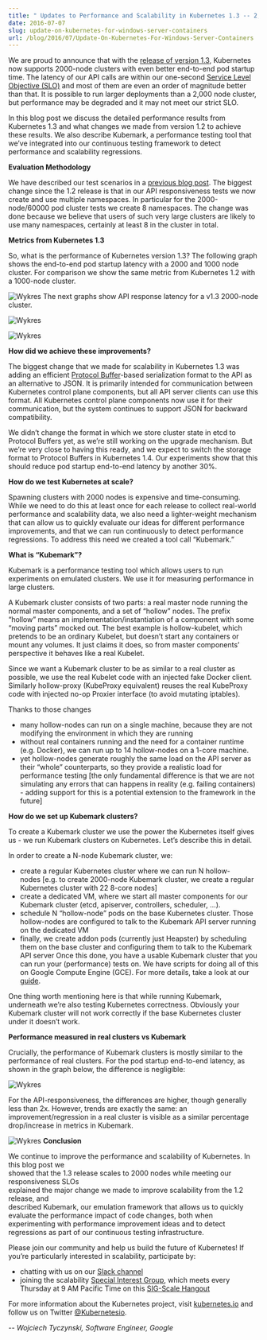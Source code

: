 ```yaml
---
title: " Updates to Performance and Scalability in Kubernetes 1.3 -- 2,000 node 60,000 pod clusters "
date: 2016-07-07
slug: update-on-kubernetes-for-windows-server-containers
url: /blog/2016/07/Update-On-Kubernetes-For-Windows-Server-Containers
---
```

We are proud to announce that with the [release of version 1.3](http://blog.kubernetes.io/2016/07/kubernetes-1.3-bridging-cloud-native-and-enterprise-workloads.html), Kubernetes now supports 2000-node clusters with even better end-to-end pod startup time. The latency of our API calls are within our one-second [Service Level Objective (SLO)](https://en.wikipedia.org/wiki/Service_level_objective) and most of them are even an order of magnitude better than that. It is possible to run larger deployments than a 2,000 node cluster, but performance may be degraded and it may not meet our strict SLO.  

In this blog post we discuss the detailed performance results from Kubernetes 1.3 and what changes we made from version 1.2 to achieve these results. We also describe Kubemark, a performance testing tool that we’ve integrated into our continuous testing framework to detect performance and scalability regressions.  

**Evaluation Methodology**  

We have described our test scenarios in a [previous blog post](http://blog.kubernetes.io/2016/03/1000-nodes-and-beyond-updates-to-Kubernetes-performance-and-scalability-in-12.html). The biggest change since the 1.2 release is that in our API responsiveness tests we now create and use multiple namespaces. In particular for the 2000-node/60000 pod cluster tests we create 8 namespaces. The change was done because we believe that users of such very large clusters are likely to use many namespaces, certainly at least 8 in the cluster in total.  

**Metrics from Kubernetes 1.3**  

So, what is the performance of Kubernetes version 1.3? The following graph shows the end-to-end pod startup latency with a 2000 and 1000 node cluster. For comparison we show the same metric from Kubernetes 1.2 with a 1000-node cluster.  



 ![](https://lh4.googleusercontent.com/muN6ySMhN7XhmNU_cuEu7CJbcnNuun_FeNidcvv1QVqtpWxTJUZVnKNDwXj9ttAsLBPDBlMi6l_-_sBxEWYvfK7SVp9bjxVa91VrR60v6Y8P8c5AQEl01Bt1cDTj4uVRPOUBn89e "Wykres")
The next graphs show API response latency for a v1.3 2000-node cluster.  



 ![](https://lh5.googleusercontent.com/3wVH7grZXIlhtNNvzXXRMcqMtHhQUASnNSpu_EHOsQg4QrEAZvr_QeWmYWO0tLo3B-5uW1SThkod3eRauZcWprZn_Wlu14B1NSCRH3DI-IzqyLwC11IDfhNiskUqy4bOdHb9i1JY "Wykres")





 ![](https://lh6.googleusercontent.com/U786KhDmaKjQPjPcN4bSLTgeAkdUp-X8sngo0pLVJzznb0ruo2elL10gjYnSaRq7EuCfvuJi-ab9PX0BloOArad-22uXVgPQ4kjq4cw2Zx1k0xsQl1FOLBPDbrRrMn9yX5NaEhap "Wykres")

**How did we achieve these improvements?**  

The biggest change that we made for scalability in Kubernetes 1.3 was adding an efficient [Protocol Buffer](https://developers.google.com/protocol-buffers/)-based serialization format to the API as an alternative to JSON. It is primarily intended for communication between Kubernetes control plane components, but all API server clients can use this format. All Kubernetes control plane components now use it for their communication, but the system continues to support JSON for backward compatibility.  

We didn’t change the format in which we store cluster state in etcd to Protocol Buffers yet, as we’re still working on the upgrade mechanism. But we’re very close to having this ready, and we expect to switch the storage format to Protocol Buffers in Kubernetes 1.4. Our experiments show that this should reduce pod startup end-to-end latency by another 30%.  

**How do we test Kubernetes at scale?**  

Spawning clusters with 2000 nodes is expensive and time-consuming. While we need to do this at least once for each release to collect real-world performance and scalability data, we also need a lighter-weight mechanism that can allow us to quickly evaluate our ideas for different performance improvements, and that we can run continuously to detect performance regressions. To address this need we created a tool call “Kubemark.”  

**What is “Kubemark”?**  

Kubemark is a performance testing tool which allows users to run experiments on emulated clusters. We use it for measuring performance in large clusters.  

A Kubemark cluster consists of two parts: a real master node running the normal master components, and a set of “hollow” nodes. The prefix “hollow” means an implementation/instantiation of a component with some “moving parts” mocked out. The best example is hollow-kubelet, which pretends to be an ordinary Kubelet, but doesn’t start any containers or mount any volumes. It just claims it does, so from master components’ perspective it behaves like a real Kubelet.  

Since we want a Kubemark cluster to be as similar to a real cluster as possible, we use the real Kubelet code with an injected fake Docker client. Similarly hollow-proxy (KubeProxy equivalent) reuses the real KubeProxy code with injected no-op Proxier interface (to avoid mutating iptables).  



Thanks to those changes  


- many hollow-nodes can run on a single machine, because they are not modifying the environment in which they are running
- without real containers running and the need for a container runtime (e.g. Docker), we can run up to 14 hollow-nodes on a 1-core machine.
- yet hollow-nodes generate roughly the same load on the API server as their “whole” counterparts, so they provide a realistic load for performance testing [the only fundamental difference is that we are not simulating any errors that can happens in reality (e.g. failing containers) - adding support for this is a potential extension to the framework in the future]

**How do we set up Kubemark clusters?**  



To create a Kubemark cluster we use the power the Kubernetes itself gives us - we run Kubemark clusters on Kubernetes. Let’s describe this in detail.  

In order to create a N-node Kubemark cluster, we:  


- create a regular Kubernetes cluster where we can run N hollow-nodes&nbsp;[e.g. to create 2000-node Kubemark cluster, we create a regular Kubernetes cluster with 22 8-core nodes]
- create a dedicated VM, where we start all master components for our Kubemark cluster (etcd, apiserver, controllers, scheduler, …).&nbsp;
- schedule N “hollow-node” pods on the base Kubernetes cluster. Those hollow-nodes are configured to talk to the Kubemark API server running on the dedicated VM
- finally, we create addon pods (currently just Heapster) by scheduling them on the base cluster and configuring them to talk to the Kubemark API server
Once this done, you have a usable Kubemark cluster that you can run your (performance) tests on.&nbsp;We have scripts for doing all of this on Google Compute Engine (GCE). For more details, take a look at our [guide](https://github.com/kubernetes/kubernetes/blob/release-1.3/docs/devel/kubemark-guide.md#starting-a-kubemark-cluster).  


One thing worth mentioning here is that while running Kubemark, underneath we’re also testing Kubernetes correctness. Obviously your Kubemark cluster will not work correctly if the base Kubernetes cluster under it doesn’t work.&nbsp;  

**Performance measured in real clusters vs Kubemark**  


Crucially, the performance of Kubemark clusters is mostly similar to the performance of real clusters. For the pod startup end-to-end latency, as shown in the graph below, the difference is negligible:  

 ![](https://lh6.googleusercontent.com/_pC-6DKVzZZoL7ek8sHhYqBi7Mmxw0aHU057RfYYam_qOIv0xtKc0dq6XfY9RXeoxMkLnYbg1RWwPAbwJEccAPIBEldwBMoFv8ZDcSiMFBhNuHxe9kSvN0UUHsVJTX4f7UH_APwi "Wykres")

For the API-responsiveness, the differences are higher, though generally less than 2x. However, trends are exactly the same: an improvement/regression in a real cluster is visible as a similar percentage drop/increase in metrics in Kubemark.  

 ![](https://lh3.googleusercontent.com/-2zrDvCks-LwStyskBlcIVUETPwEopcpvHGRxbaf0fIb0stsP-XuRo5PRs3dWO3qojcyf89QNzY5HIt5X0AuOKgMqOCl4r4gI2_h9cNre2RonNGyB8PvksBNOeONuwu6gXYGV4w- "Wykres")
**Conclusion**  

We continue to improve the performance and scalability of Kubernetes. In this blog post we&nbsp;  
showed that the 1.3 release scales to 2000 nodes while meeting our responsiveness SLOs  
explained the major change we made to improve scalability from the 1.2 release, and&nbsp;  
described Kubemark, our emulation framework that allows us to quickly evaluate the performance impact of code changes, both when experimenting with performance improvement ideas and to detect regressions as part of our continuous testing infrastructure.  

Please join our community and help us build the future of Kubernetes! If you’re particularly interested in scalability, participate by:  


- chatting with us on our [Slack channel](https://kubernetes.slack.com/messages/sig-scale/)
- joining the scalability [Special Interest Group](https://github.com/kubernetes/community/blob/master/README.md#special-interest-groups-sig), which meets every Thursday at 9 AM Pacific Time on this [SIG-Scale Hangout](https://plus.google.com/hangouts/_/google.com/k8scale-hangout)

For more information about the Kubernetes project, visit [kubernetes.io](http://kubernetes.io/) and follow us on Twitter [@Kubernetesio](https://twitter.com/kubernetesio).&nbsp;



_-- Wojciech Tyczynski, Software Engineer, Google_  
